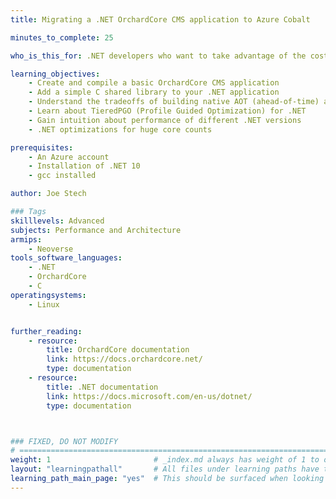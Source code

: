 ```yaml
---
title: Migrating a .NET OrchardCore CMS application to Azure Cobalt

minutes_to_complete: 25

who_is_this_for: .NET developers who want to take advantage of the cost and performance benefits of Azure Cobalt processors.

learning_objectives: 
    - Create and compile a basic OrchardCore CMS application
    - Add a simple C shared library to your .NET application
    - Understand the tradeoffs of building native AOT (ahead-of-time) arm64 binaries
    - Learn about TieredPGO (Profile Guided Optimization) for .NET
    - Gain intuition about performance of different .NET versions
    - .NET optimizations for huge core counts

prerequisites:
    - An Azure account
    - Installation of .NET 10
    - gcc installed

author: Joe Stech

### Tags
skilllevels: Advanced
subjects: Performance and Architecture
armips:
    - Neoverse
tools_software_languages: 
    - .NET
    - OrchardCore
    - C
operatingsystems:
    - Linux


further_reading:
    - resource:
        title: OrchardCore documentation
        link: https://docs.orchardcore.net/
        type: documentation
    - resource:
        title: .NET documentation
        link: https://docs.microsoft.com/en-us/dotnet/
        type: documentation



### FIXED, DO NOT MODIFY
# ================================================================================
weight: 1                       # _index.md always has weight of 1 to order correctly
layout: "learningpathall"       # All files under learning paths have this same wrapper
learning_path_main_page: "yes"  # This should be surfaced when looking for related content. Only set for _index.md of learning path content.
---
```

